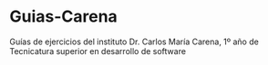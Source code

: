 # Guias-Carena
Guías de ejercicios del instituto Dr. Carlos María Carena, 1º año de Tecnicatura superior en desarrollo de software
